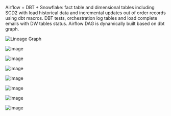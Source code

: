 Airflow + DBT + Snowflake: fact table and dimensional tables including SCD2 with load historical data and incremental updates out of order records using dbt macros.
DBT tests, orchestration log tables and load complete emails with DW tables status. 
Airflow DAG is dynamically built based on dbt graph.

![Lineage Graph](https://github.com/KaterynaD/Dimensional-Modeling---PolicyTransactions/assets/16999229/47d814ce-13fe-45ca-b2e6-6c1f06b02030)

![image](https://github.com/KaterynaD/Dimensional-Modeling---PolicyTransactions/assets/16999229/4f7d769e-afb0-42a1-8e78-46c3159a7788)

![image](https://github.com/KaterynaD/Dimensional-Modeling---PolicyTransactions/assets/16999229/e572578f-653c-4517-b7fa-66cd7bfdc619)


![image](https://github.com/KaterynaD/Dimensional-Modeling---PolicyTransactions/assets/16999229/5a74cb5d-09e8-4ccf-a1e7-a1c366eabe9f)

![image](https://github.com/KaterynaD/Dimensional-Modeling---PolicyTransactions/assets/16999229/f0bfb9da-cf44-479e-9bf0-06cab5d9c1ec)

![image](https://github.com/KaterynaD/Dimensional-Modeling---PolicyTransactions/assets/16999229/332d58cb-2abb-4a64-9643-f1eb529fc6c7)

![image](https://github.com/KaterynaD/Dimensional-Modeling---PolicyTransactions/assets/16999229/369529a4-ae37-435e-b703-86af26f9ba44)


![image](https://github.com/KaterynaD/Dimensional-Modeling---PolicyTransactions/assets/16999229/c2004af7-7d69-460b-8b8f-4894e8d722bc)
